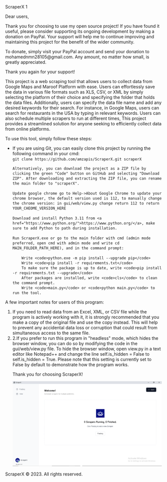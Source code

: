<!DOCTYPE html>
<html>
<head>
	<h>ScraperX</h1>
</head>1
<body>
	<p>Dear users,</p>
	<p>Thank you for choosing to use my open source project! If you have found it useful, please consider supporting its ongoing development by making a donation on PayPal. Your support will help me to continue improving and maintaining this project for the benefit of the wider community.</p>
	<p>To donate, simply visit your PayPal account and send your donation to mohamednmn28105@gmail.com. Any amount, no matter how small, is greatly appreciated.</p>
	<p>Thank you again for your support!</p>
 <p>This project is a web scraping tool that allows users to collect data from Google Maps and Maroof Platform with ease. Users can effortlessly save the data in various file formats such as XLS, CSV, or XML by simply selecting the platform of their choice and specifying the folder that holds the data files. Additionally, users can specify the data file name and add any desired keywords for their search. For instance, in Google Maps, users can search for restaurants in the USA by typing in relevant keywords. Users can also schedule multiple scrapers to run at different times, This project provides a streamlined solution for anyone seeking to efficiently collect data from online platforms.</p>

<p>To use this tool, simply follow these steps:</p>

<ul>
	<li>If you are using Git, you can easily clone this project by running the following command in your cmd:<br>
	<code>git clone https://github.com/amzapis/ScraperX.git scraperX</code></li>

	Alternatively, you can download the project as a ZIP file by clicking the green "Code" button on GitHub and selecting "Download ZIP". After downloading and extracting the ZIP file, you can rename the main folder to "scraperX".

	Update google chrome go to Help->About Google Chrome to update your chrome browser, the default version used is 112, to manually change the chrome version: in gui/web/view.py change return 112 to return YOUR_CHEOME_VERSION_HERE

	Download and install Python 3.11 from <a href="https://www.python.org/">https://www.python.org/</a>, make sure to add Python to path during installation.

	Run ScraperX.exe or go to the main folder with cmd (admin mode preferred, open cmd with admin mode and write cd MAIN_FOLDER_PATH_HERE), and in the command prompt:
	
		Write <code>python.exe -m pip install --upgrade pip</code>
		Write <code>pip install -r requirements.txt</code>
		To make sure the package is up to date, write <code>pip install -r requirements.txt --upgrade</code>
		After packages are installed, write <code>cls</code> to clean the command prompt.
		Write <code>main.py</code> or <code>python main.py</code> to run the tool.
	
</ul>

<p>A few important notes for users of this program:</p>
<ol>
	<li>If you need to read data from an Excel, XML, or CSV file while the program is actively working with it, it is strongly recommended that you make a copy of the original file and use the copy instead. This will help to prevent any accidental data loss or corruption that could result from simultaneous access to the same file.</li>
 <li>
 2.If you prefer to run this program in "headless" mode, which hides the browser window, you can do so by modifying the code in the gui/web/view.py file. To hide the browser window, open view.py in a text editor like Notepad++ and change the line self.is_hidden = False to self.is_hidden = True. Please note that this setting is currently set to False by default to demonstrate how the program works.
 </li>
 
 </ul>
<p>Thank you for choosing ScraperX!</p>
<img src="https://github.com/mrmednmn/ScraperX/blob/main/ScraperXScreenShot.PNG?raw=true" alt="ScraperX Screenshot">
</ol>
	<footer>
		<p>ScraperX &copy; 2023. All rights reserved.</p>
	</footer>
</body>
</html>
